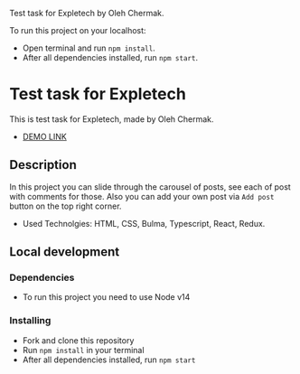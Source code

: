 Test task for Expletech by Oleh Chermak.

To run this project on your localhost:
- Open terminal and run `npm install`.
- After all dependencies installed, run `npm start`.



# Test task for Expletech

This is test task for Expletech, made by Oleh Chermak.

- [DEMO LINK](https://chermak-oleh.github.io/test-task-for-expletech/)

## Description

In this project you can slide through the carousel of posts, see each of post with comments for those. Also you can add your own post via `Add post` button on the top right corner.

 - Used Technolgies: HTML, CSS, Bulma, Typescript, React, Redux.

## Local development

### Dependencies
* To run this project you need to use Node v14


### Installing
* Fork and clone this repository
* Run `npm install` in your terminal
* After all dependencies installed, run `npm start`
